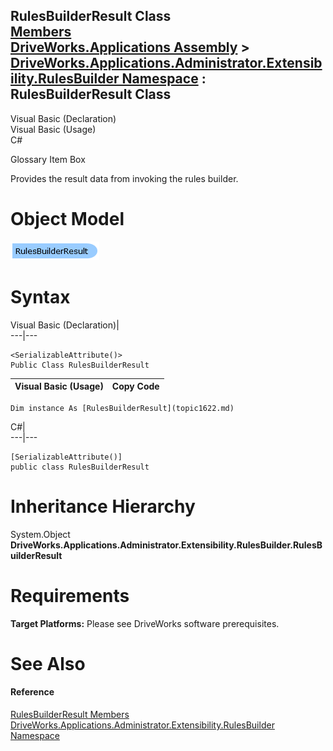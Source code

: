 RulesBuilderResult Class   
[Members](topic1623.md)   
[DriveWorks.Applications Assembly](topic13.md) > [DriveWorks.Applications.Administrator.Extensibility.RulesBuilder Namespace](topic1581.md) : RulesBuilderResult Class  
---  
  
Visual Basic (Declaration)    
Visual Basic (Usage)    
C# 

Glossary Item Box

Provides the result data from invoking the rules builder. 

# Object Model

![](dotnetdiagramimages/image57.png)

# Syntax

Visual Basic (Declaration)|   
---|---  
      
    
    <SerializableAttribute()>
    Public Class RulesBuilderResult   
  
Visual Basic (Usage)| Copy Code  
---|---  
      
    
    Dim instance As [RulesBuilderResult](topic1622.md)  
  
C#|   
---|---  
      
    
    [SerializableAttribute()]
    public class RulesBuilderResult   
  
# Inheritance Hierarchy

System.Object  
**DriveWorks.Applications.Administrator.Extensibility.RulesBuilder.RulesBuilderResult**  


# Requirements

**Target Platforms:** Please see DriveWorks software prerequisites.

# See Also

#### Reference

[RulesBuilderResult Members](topic1623.md)   
[DriveWorks.Applications.Administrator.Extensibility.RulesBuilder Namespace](topic1581.md)


